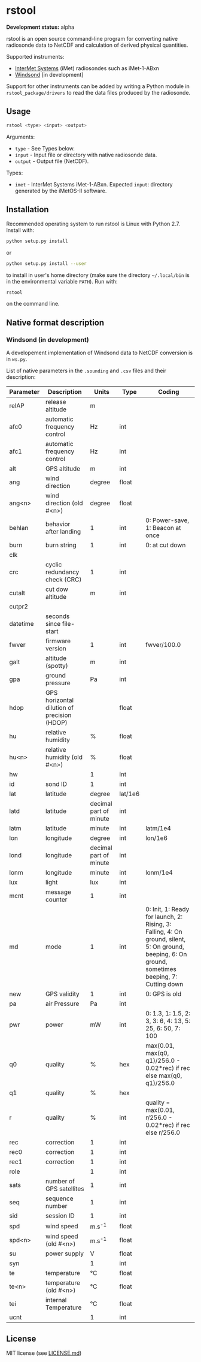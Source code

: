 rstool
======

**Development status:** alpha

rstool is an open source command-line program for converting native radiosonde
data to NetCDF and calculation of derived physical quantities.

Supported instruments:

- [InterMet Systems](https://www.intermetsystems.com) (iMet) radiosondes such as iMet-1-ABxn
- [Windsond](http://windsond.com/) [in development]

Support for other instruments can be added by writing a Python module
in `rstool_package/drivers`
to read the data files produced by the radiosonde.

Usage
-----

```sh
rstool <type> <input> <output>
```

Arguments:

- `type` - See Types below.
- `input` - Input file or directory with native radiosonde data.
- `output` - Output file (NetCDF).

Types:

- `imet` - InterMet Systems iMet-1-ABxn. Expected `input`: directory generated
    by the iMetOS-II software.

Installation
------------

Recommended operating system to run rstool is Linux with Python 2.7.
Install with:

```sh
python setup.py install
```

or

```sh
python setup.py install --user
```

to install in user's home directory (make sure the directory `~/.local/bin`
is in the environmental variable `PATH`). Run with:

`rstool`

on the command line.

## Native format description

### Windsond (in development)

A developement implementation of Windsond data to NetCDF conversion is in
`ws.py`.

List of native parameters in the `.sounding` and `.csv` files
and their description:

| Parameter | Description | Units | Type | Coding |
| --- | --- | --- | --- | --- |
| relAP | release altitude | m | |
| afc0 | automatic frequency control | Hz | int | |
| afc1 | automatic frequency control | Hz | int | |
| alt | GPS altitude | m | int | |
| ang | wind direction | degree | float | |
| ang\<n\> | wind direction (old #\<n\>) | degree | float | |
| behlan | behavior after landing | 1 | int | 0: Power-save, 1: Beacon at once |
| burn | burn string | 1 | int | 0: at cut down
| clk | | | | |
| crc | cyclic redundancy check (CRC) | 1 | int | |
| cutalt | cut dow altitude | m | int |
| cutpr2 | | | | |
| datetime | seconds since file-start
| fwver | firmware version | 1 | int | fwver/100.0 |
| galt | altitude (spotty) | m | int | |
| gpa | ground pressure | Pa | int | |
| hdop | GPS horizontal dilution of precision (HDOP) |  | float | |
| hu | relative humidity | % | float | |
| hu\<n\> | relative humidity (old #\<n\>) | % | float | |
| hw |  | 1 | int | |
| id | sond ID | 1 | int | |
| lat | latitude | degree | lat/1e6 |
| latd | latitude | decimal part of minute | int | |
| latm | latitude | minute | int | latm/1e4 |
| lon | longitude | degree | int | lon/1e6 |
| lond | longitude | decimal part of minute | int |  |
| lonm | longitude | minute | int | lonm/1e4 |
| lux | light | lux | int | |
| mcnt | message counter | 1 | int | |
| md | mode | 1 | int | 0: Init, 1: Ready for launch, 2: Rising, 3: Falling, 4: On ground, silent, 5: On ground, beeping, 6: On ground, sometimes beeping, 7: Cutting down |
| new | GPS validity | 1 | int | 0: GPS is old |
| pa | air Pressure | Pa | int | |
| pwr | power | mW | int | 0: 1.3, 1: 1.5, 2: 3, 3: 6, 4: 13, 5: 25, 6: 50, 7: 100 |
| q0 | quality | % | hex | max(0.01, max(q0, q1)/256.0 - 0.02*rec) if rec else max(q0, q1)/256.0 |
| q1 | quality | % | hex | |
| r | quality | % | int | quality = max(0.01, r/256.0 - 0.02*rec) if rec else r/256.0 |
| rec | correction | 1 | int | |
| rec0 | correction | 1 | int | |
| rec1 | correction | 1 | int | |
| role | | 1 | int | |
| sats | number of GPS satellites | 1 | int | |
| seq | sequence number | 1 | int | |
| sid | session ID | 1 | int | |
| spd | wind speed | m.s<sup>-1</sup> | float | |
| spd\<n\> | wind speed (old #\<n\>) | m.s<sup>-1</sup> | float | |
| su | power supply | V | float | |
| syn | | 1 | int | |
| te | temperature | ℃ | float | |
| te\<n\> | temperature (old #\<n\>) | ℃ | float | |
| tei | internal Temperature | ℃ | float | |
| ucnt | | 1 | int | |

## License

MIT license (see [LICENSE.md](LICENSE.md))
